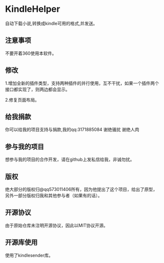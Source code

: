 # KindleHelper
自动下载小说,转换成kindle可用的格式,并发送。
## 注意事项
不要开着360使用本软件。
## 修改
1.增加全新的插件类型，支持两种插件的并行使用，互不干扰，如果一个插件两个接口都实现了，则两边都会显示。

2.修复页面布局。
## 给我捐款
你可以给我的项目支持与捐款,我的qq:3171885084
谢绝骚扰
谢绝人肉
## 参与我的项目
想参与我的项目的合作开发，请在github上发私信给我，非诚勿扰。
## 版权
绝大部分的版权归@qq573011406所有，因为他提出了这个项目，给出了原型，另外一部分版权归我和其他参与者（如果有的话）。
## 开源协议
由于原始仓库未注明开源协议，因此以MIT协议开源。
## 开源库使用
使用了kindlesender库。
